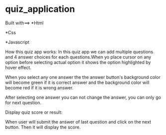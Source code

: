 # quiz_application


Built with==>
*Html

*Css

*Javascript


How this quiz app works:
In this quiz app we can add multiple questions and 4 answer choices for each questions.When yo place cursor on any option before selecting actual option it shows the option highlighted by hover effect.

When you select any one answer the the answer button's background color will become green if it is correct answer and the background color will become red if it is wrong answer.

After selecting one answer you can not change the answer, you can only go for next question.

Display quiz score or result:

When user will submit the answer of last question and click on the next button. Then it will display the score.

